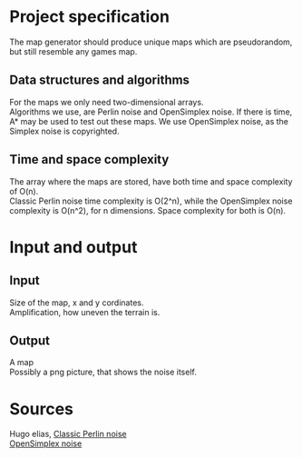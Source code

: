 # Project specification  
The map generator should produce unique maps which are pseudorandom, but still resemble any games map.  

## Data structures and algorithms  
For the maps we only need two-dimensional arrays.  
Algorithms we use, are Perlin noise and OpenSimplex noise. If there is time, A\* may be used to test out these maps. We use OpenSimplex noise, as the Simplex noise is copyrighted.  

## Time and space complexity  
The array where the maps are stored, have both time and space complexity of O(n).  
Classic Perlin noise time complexity is O(2^n), while the OpenSimplex noise complexity is O(n^2), for n dimensions. Space complexity for both is O(n).  
 
# Input and output  
## Input 
Size of the map, x and y cordinates.  
Amplification, how uneven the terrain is.  

## Output  
A map  
Possibly a png picture, that shows the noise itself.  

# Sources  
Hugo elias, [Classic Perlin noise](http://web.archive.org/web/20160530124230/http://freespace.virgin.net/hugo.elias/models/m_perlin.htm)  
[OpenSimplex noise](https://gist.github.com/KdotJPG/b1270127455a94ac5d19) 
